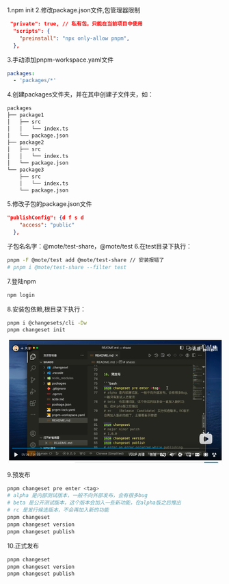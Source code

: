 1.npm init
2.修改package.json文件,包管理器限制

```json
 "private": true, // 私有包，只能在当前项目中使用
  "scripts": {
    "preinstall": "npx only-allow pnpm",  
  },
```
3.手动添加pnpm-workspace.yaml文件

```yaml
packages:
  - 'packages/*'
```

4.创建packages文件夹，并在其中创建子文件夹，如：

```
packages
├── package1
│   ├── src
│   │   └── index.ts
│   └── package.json
├── package2
│   ├── src
│   │   └── index.ts
│   └── package.json
└── package3
    ├── src
    │   └── index.ts
    └── package.json
```
5.修改子包的package.json文件

```json
"publishConfig": {d f s d
    "access": "public"
  },
```
子包名名字：@mote/test-share，@mote/test
6.在test目录下执行：
```bash
pnpm -F @mote/test add @mote/test-share // 安装报错了
# pnpm i @mote/test-share --filter test 
```
7.登陆npm
```bash
npm login
```

8.安装包依赖,根目录下执行：
```bash
pnpm i @changesets/cli -Dw
pnpm changeset init
```
![alt text](image.png)

9.预发布
```bash
pnpm changeset pre enter <tag>
# alpha 是内部测试版本，一般不向外部发布，会有很多bug
# beta 是公开测试版本，这个版本会加入一些新功能，在alpha版之后推出
# rc 是发行候选版本，不会再加入新的功能
pnpm changeset
pnpm changeset version
pnpm changeset publish
```
10.正式发布
```bash
pnpm changeset
pnpm changeset version
pnpm changeset publish
```
